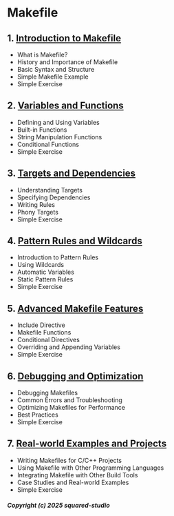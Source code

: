 # Makefile
## 1. [Introduction to Makefile](Makefile/chapter_00001.md)
  - What is Makefile?
  - History and Importance of Makefile
  - Basic Syntax and Structure
  - Simple Makefile Example
  - Simple Exercise
## 2. [Variables and Functions](Makefile/chapter_00002.md)
  - Defining and Using Variables
  - Built-in Functions
  - String Manipulation Functions
  - Conditional Functions
  - Simple Exercise
## 3. [Targets and Dependencies](Makefile/chapter_00003.md)
  - Understanding Targets
  - Specifying Dependencies
  - Writing Rules
  - Phony Targets
  - Simple Exercise
## 4. [Pattern Rules and Wildcards](Makefile/chapter_00004.md)
  - Introduction to Pattern Rules
  - Using Wildcards
  - Automatic Variables
  - Static Pattern Rules
  - Simple Exercise
## 5. [Advanced Makefile Features](Makefile/chapter_00005.md)
  - Include Directive
  - Makefile Functions
  - Conditional Directives
  - Overriding and Appending Variables
  - Simple Exercise
## 6. [Debugging and Optimization](Makefile/chapter_00006.md)
  - Debugging Makefiles
  - Common Errors and Troubleshooting
  - Optimizing Makefiles for Performance
  - Best Practices
  - Simple Exercise
## 7. [Real-world Examples and Projects](Makefile/chapter_00007.md)
  - Writing Makefiles for C/C++ Projects
  - Using Makefile with Other Programming Languages
  - Integrating Makefile with Other Build Tools
  - Case Studies and Real-world Examples
  - Simple Exercise

##### Copyright (c) 2025 squared-studio

